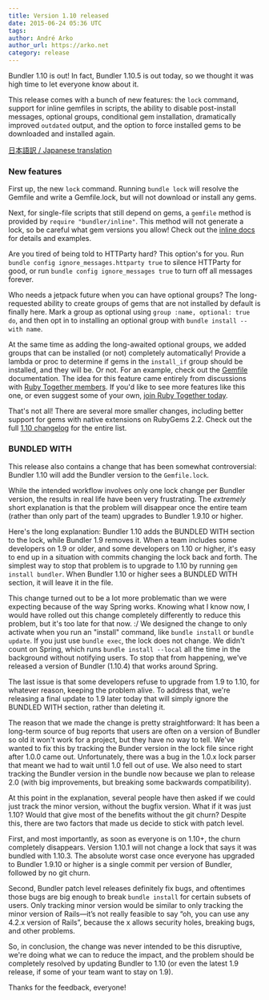 ```yaml
---
title: Version 1.10 released
date: 2015-06-24 05:36 UTC
tags:
author: André Arko
author_url: https://arko.net
category: release
---
```


Bundler 1.10 is out! In fact, Bundler 1.10.5 is out today, so we thought it was high time to let everyone know about it. 

This release comes with a bunch of new features: the `lock` command, support for inline gemfiles in scripts, the ability to disable post-install messages, optional groups, conditional gem installation, dramatically improved `outdated` output, and the option to force installed gems to be downloaded and installed again.

[日本語訳 / Japanese translation](http://qiita.com/jnchito/items/a9907114bc56af67d0b0)

### New features

First up, the new `lock` command. Running `bundle lock` will resolve the Gemfile and write a Gemfile.lock, but will not download or install any gems.

Next, for single-file scripts that still depend on gems, a `gemfile` method is provided by `require "bundler/inline"`. This method will not generate a lock, so be careful what gem versions you allow! Check out the [inline docs](https://github.com/bundler/bundler/blob/master/lib/bundler/inline.rb) for details and examples.

Are you tired of being told to HTTParty hard? This option's for you. Run `bundle config ignore_messages.httparty true` to silence HTTParty for good, or run `bundle config ignore_messages true` to turn off all messages forever.

Who needs a jetpack future when you can have optional groups? The long-requested ability to create groups of gems that are not installed by default is finally here. Mark a group as optional using `group :name, optional: true do`, and then opt in to installing an optional group with `bundle install --with name`.

At the same time as adding the long-awaited optional groups, we added groups that can be installed (or not) completely automatically! Provide a lambda or proc to determine if gems in the `install_if` group should be installed, and they will be. Or not. For an example, check out the [Gemfile](/man/gemfile.5.html#INSTALL_IF) documentation. The idea for this feature came entirely from discussions with [Ruby Together members](https://rubytogether.org/members). If you'd like to see more features like this one, or even suggest some of your own, [join Ruby Together today](https://rubytogether.org/join).

That's not all! There are several more smaller changes, including better support for gems with native extensions on RubyGems 2.2. Check out the full [1.10 changelog](https://github.com/rubygems/bundler/blob/1-10-stable/CHANGELOG.md) for the entire list.

### BUNDLED WITH

This release also contains a change that has been somewhat controversial: Bundler 1.10 will add the Bundler version to the `Gemfile.lock`.

While the intended workflow involves only one lock change per Bundler version, the results in real life have been very frustrating. The _extremely_ short explanation is that the problem will disappear once the entire team (rather than only part of the team) upgrades to Bundler 1.9.10 or higher.

Here's the long explanation: Bundler 1.10 adds the BUNDLED WITH section to the lock, while Bundler 1.9 removes it. When a team includes some developers on 1.9 or older, and some developers on 1.10 or higher, it's easy to end up in a situation with commits changing the lock back and forth. The simplest way to stop that problem is to upgrade to 1.10 by running `gem install bundler`. When Bundler 1.10 or higher sees a BUNDLED WITH section, it will leave it in the file.

This change turned out to be a lot more problematic than we were expecting because of the way Spring works. Knowing what I know now, I would have rolled out this change completely differently to reduce this problem, but it's too late for that now. :/ We designed the change to only activate when you run an "install" command, like `bundle install` or `bundle update`. If you just use `bundle exec`, the lock does not change. We didn't count on Spring, which runs `bundle install --local` all the time in the background without notifying users. To stop that from happening, we've released a version of Bundler (1.10.4) that works around Spring.

The last issue is that some developers refuse to upgrade from 1.9 to 1.10, for whatever reason, keeping the problem alive. To address that, we're releasing a final update to 1.9 later today that will simply ignore the BUNDLED WITH section, rather than deleting it.

The reason that we made the change is pretty straightforward: It has been a long-term source of bug reports that users are often on a version of Bundler so old it won't work for a project, but they have no way to tell. We've wanted to fix this by tracking the Bunder version in the lock file since right after 1.0.0 came out. Unfortunately, there was a bug in the 1.0.x lock parser that meant we had to wait until 1.0 fell out of use. We also need to start tracking the Bundler version in the bundle now because we plan to release 2.0 (with big improvements, but breaking some backwards compatibility).

At this point in the explanation, several people have then asked if we could just track the minor version, without the bugfix version. What if it was just 1.10? Would that give most of the benefits without the git churn? Despite this, there are two factors that made us decide to stick with patch level.

First, and most importantly, as soon as everyone is on 1.10+, the churn completely disappears. Version 1.10.1 will not change a lock that says it was bundled with 1.10.3. The absolute worst case once everyone has upgraded to Bundler 1.9.10 or higher is a single commit per version of Bundler, followed by no git churn.

Second, Bundler patch level releases definitely fix bugs, and oftentimes those bugs are big enough to break `bundle install` for certain subsets of users. Only tracking minor version would be similar to only tracking the minor version of Rails—it’s not really feasible to say “oh, you can use any 4.2.x version of Rails”, because the x allows security holes, breaking bugs, and other problems.

So, in conclusion, the change was never intended to be this disruptive, we're doing what we can to reduce the impact, and the problem should be completely resolved by updating Bundler to 1.10 (or even the latest 1.9 release, if some of your team want to stay on 1.9).

Thanks for the feedback, everyone!
